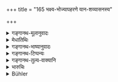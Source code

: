 +++
title = "165 भक्ष्य-भोज्यापहरणे यान-शय्यासनस्य"

+++

<details><summary>गङ्गानथ-मूलानुवादः</summary>

For the stealing of eatables and edibles, of a conveyance or a bed, or a seat, or of fruits, roots and flowers,—the expiation consists of the Five Products of the cow.—(165)
</details>

<details><summary>मेधातिथिः</summary>

**यानं** गन्त्र्यादि । **शय्या** खट्वादि । **आसनं** बृस्यासंदीपट्टादि । **भक्ष्यभोज्ययोः** खरविशदतद्वैपरीत्येन भेदो विज्ञेयः । **भक्ष्यं** मोदकशष्कुल्यादि । **भोज्यं** यावकादि । **पञ्चगव्यं** प्रसिद्धम् । अत्राप्य् एकाहम् एव ॥ ११.१६५ ॥
</details>

<details><summary>गङ्गानथ-भाष्यानुवादः</summary>

‘*Conveyance*’—the cart and such things.

‘*Bed*’—the bedstead, and so forth.

‘*Seat*’—the mat, the stool, or wooden slab.

‘*Eatables and edibles*.’—The distinction between the two should be understood to be this that while one stands for what is dry and scattered, the other stands for the reverse;—‘*eatables\`*’ standing for such things as sweetmeats, cakes and the like and ‘*edibles*’ for barley-gruel and such things.

‘*Five Products of the Cow*’—These are well-known.

Here also what is mentioned should be eaten for one day only.—(165)
</details>

<details><summary>गङ्गानथ-टिप्पन्यः</summary>

This verse is quoted in *Mitākṣarā* (3.265), as referring to cases where
the quantity of food stolen is just enough for one meal;—and in
*Madanapārijāta* (p. 875), which has the same note, and adds that, in as
much as the ‘conveyance’ and other things have been mentioned in the
same context, these also should he understood to be of just that value
which would be equivalent to the value of a single meal.
</details>

<details><summary>गङ्गानथ-तुल्य-वाक्यानि</summary>

*Viṣṇu* (52.8).—‘For stealing sweet-meats, food, drinks, a bed, a seat,
flowers, roots or fruits, the drinking of the five bovine products has
been ordained.’
</details>

<details><summary>भारुचिः</summary>

अत्र च संख्या भक्ष्यभोज्यादीनाम् आवृत्त्यपेक्षया सप्रत्ययाप्रत्ययतो वा ॥ ११.१६४ ॥
</details>

<details><summary>Bühler</summary>

166	(To swallow) the five products of the cow (pankagavya) is the atonement for stealing eatables of various kinds, a vehicle, a bed, a seat, flowers, roots, or fruit.
</details>
